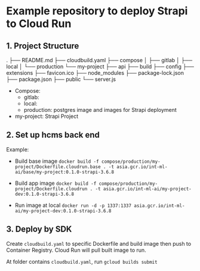 
# Example repository to deploy Strapi to Cloud Run

## 1. Project Structure
.
├── README.md
├── cloudbuild.yaml
├── compose
│   ├── gitlab
│   ├── local
│   └── production
└── my-project
    ├── api
    ├── build
    ├── config
    ├── extensions
    ├── favicon.ico
    ├── node_modules
    ├── package-lock.json
    ├── package.json
    ├── public
    └── server.js

- Compose:
    + gitlab:
    + local:
    + production: postgres image and images for Strapi deployment
- my-project: Strapi Project

## 2. Set up hcms back end

Example:
- Build base image
`docker build -f compose/production/my-project/Dockerfile.cloudrun.base . -t asia.gcr.io/int-ml-ai/base/my-project:0.1.0-strapi-3.6.8`
- Build app image
`docker build -f compose/production/my-project/Dockerfile.cloudrun . -t asia.gcr.io/int-ml-ai/my-project-dev:0.1.0-strapi-3.6.8`

- Run image at local
`docker run -d -p 1337:1337 asia.gcr.io/int-ml-ai/my-project-dev:0.1.0-strapi-3.6.8`

## 3. Deploy by SDK
Create `cloudbuild.yaml` to specific Dockerfile and build image then push to Container Registry. Cloud Run will pull built image to run.

At folder contains `cloudbuild.yaml`, run `gcloud builds submit`
